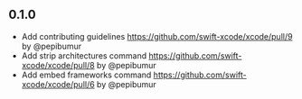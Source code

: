 ## 0.1.0
- Add contributing guidelines https://github.com/swift-xcode/xcode/pull/9 by @pepibumur
- Add strip architectures command https://github.com/swift-xcode/xcode/pull/8 by @pepibumur
- Add embed frameworks command https://github.com/swift-xcode/xcode/pull/6 by @pepibumur
